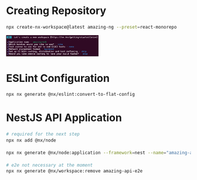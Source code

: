 # Creating Repository

```bash
npx create-nx-workspace@latest amazing-ng --preset=react-monorepo
```

<img src="./images/create-nx-workspace-select.png" width="50%" />

# ESLint Configuration

```bash
npx nx generate @nx/eslint:convert-to-flat-config
```

# NestJS API Application

```bash
# required for the next step
npx nx add @nx/node

npx nx generate @nx/node:application --framework=nest --name="amazing-api" --directory="apps/amazing-api" --projectNameAndRootFormat="as-provided" --frontendProject="amazing-web"

# e2e not necessary at the moment
npx nx generate @nx/workspace:remove amazing-api-e2e
```
